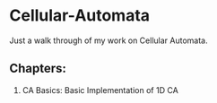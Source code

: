 # Cellular-Automata
Just a walk through of my work on Cellular Automata.

## Chapters:
1. CA Basics: Basic Implementation of 1D CA
